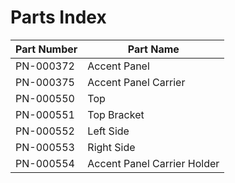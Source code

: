 # Parts Index

| Part Number | Part Name                   |
|-------------|-----------------------------|
| PN-000372   | Accent Panel                |
| PN-000375   | Accent Panel Carrier        |
| PN-000550   | Top                         |
| PN-000551   | Top Bracket                 |
| PN-000552   | Left Side                   |
| PN-000553   | Right Side                  |
| PN-000554   | Accent Panel Carrier Holder |
